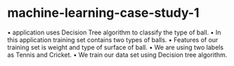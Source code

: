# machine-learning-case-study-1


• application uses Decision Tree algorithm to classify the type of ball. 
• In this application training set contains two types of balls. 
• Features of our training set is weight and type of surface of ball. 
• We are using two labels as Tennis and Cricket. 
• We train our data set using Decision tree algorithm. 
